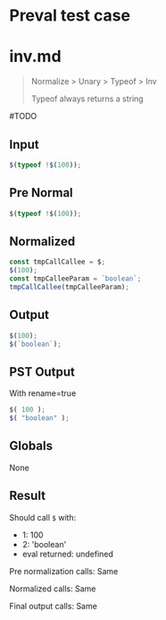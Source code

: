 # Preval test case

# inv.md

> Normalize > Unary > Typeof > Inv
>
> Typeof always returns a string

#TODO

## Input

`````js filename=intro
$(typeof !$(100));
`````

## Pre Normal

`````js filename=intro
$(typeof !$(100));
`````

## Normalized

`````js filename=intro
const tmpCallCallee = $;
$(100);
const tmpCalleeParam = `boolean`;
tmpCallCallee(tmpCalleeParam);
`````

## Output

`````js filename=intro
$(100);
$(`boolean`);
`````

## PST Output

With rename=true

`````js filename=intro
$( 100 );
$( "boolean" );
`````

## Globals

None

## Result

Should call `$` with:
 - 1: 100
 - 2: 'boolean'
 - eval returned: undefined

Pre normalization calls: Same

Normalized calls: Same

Final output calls: Same
